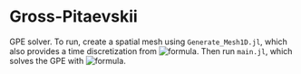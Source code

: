 # Gross-Pitaevskii 

GPE solver. To run, create a spatial mesh using ```Generate_Mesh1D.jl```, which also provides a time discretization from ![formula](https://render.githubusercontent.com/render/math?math=\(0,T\]). Then run ```main.jl```, which solves the GPE with ![formula](https://render.githubusercontent.com/render/math?math=\beta=-2).
